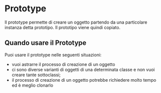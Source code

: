 # Prototype 
Il prototype permette di creare un oggetto partendo da una particolare instanza detta prototipo.
Il prototipo viene quindi copiato.

## Quando usare il Prototype
Puoi usare il prototype nelle seguenti situazioni:

- vuoi astrarre il processo di creazione di un oggetto
- ci sono diverse varianti di oggetti di una determinata classe e non vuoi creare tante sottoclassi;
- il processo di creazione di un oggetto potrebbe richiedere molto tempo ed è meglio clonarlo
